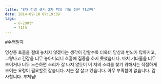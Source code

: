 ```yaml
---
title: "8차 천일 결사 2차 백일 기도 정진 71일째"
date: 2014-09-10 07:19:39
tags:
    - 8-200th
    - 71th
---
```


#수행일지

명상중 호흡을 절대 놓치지 않겠다는 생각이 강할수록 더욱더 망상과 번뇌가 많아지고, 그렇다고 긴장을 너무 놓아버리니 호흡에 집중을 하지 못했습니다. 마치 기타줄을 너무 조이거나 너무 느슨하면 소리가 잘 나지 않듯이 이 저의 소리를 찾기 위해서는 적절하게 조이는 요령이 필요할것 같습니다. 저는 잘 살고 있습니다. 아무 부족함이 없습니다. 감사합니다. 부처님!
